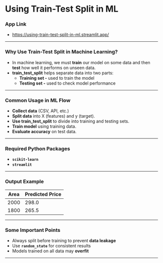 # Using Train-Test Split in ML
### App Link
- https://using-train-test-split-in-ml.streamlit.app/
---
### Why Use Train-Test Split in Machine Learning?
- In machine learning, we must **train** our model on some data and then **test** how well it performs on unseen data.
- **train_test_split** helps separate data into two parts:
  - **Training set -** used to train the model
  - **Testing set -** used to check model performance
---
### Common Usage in ML Flow
- **Collect data** (CSV, API, etc.)
- **Split data** into X (features) and y (target).
- **Use train_test_split** to divide into training and testing sets.
- **Train model** using training data.
- **Evaluate accuracy** on test data.
---
### Required Python Packages
- **`scikit-learn`**
- **`streamlit`**
---
### Output Example

| Area | Predicted Price |
| ---- | --------------- |
| 2000 | 298.0           |
| 1800 | 265.5           |

---
### Some Important Points
- Always split before training to prevent **data leakage**
- Use **`random_state`** for consistent results
- Models trained on all data may **overfit**
---
